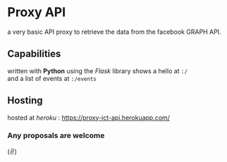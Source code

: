# Proxy API 
a very basic API proxy to retrieve the data from the facebook GRAPH API.  
 
## Capabilities
written with **Python** using the *Flask* library
shows a hello at `:/`  
and a list of events at `:/events`  

## Hosting
hosted at *heroku* : https://proxy-ict-api.herokuapp.com/ 

### Any proposals are welcome
(:v:)

